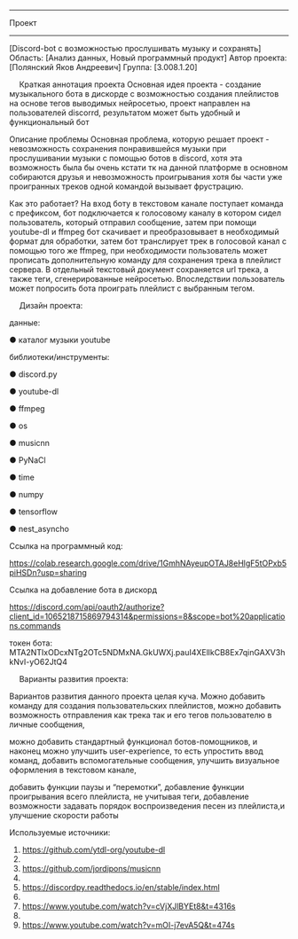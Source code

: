 ____________________________________________________________________________________
Проект
______________________________________________________________________________________

[Discord-bot с возможностью прослушивать музыку и сохранять]
Область: [Анализ данных, Новый программный продукт]
Автор проекта:
[Полянский Яков Андреевич]
Группа:
[3.008.1.20]


 
Краткая аннотация проекта 
Основная идея проекта - создание музыкального бота в дискорде с возможностью создания плейлистов на основе тегов выводимых нейросетью, проект направлен на пользователей discorrd, результатом может быть удобный и функциональный бот


Описание проблемы 
Основная проблема, которую решает проект - невозможность сохранения понравившейся музыки при прослушивании музыки с помощью ботов в discord, хотя эта возможность была бы очень кстати тк на данной платформе в основном собираются друзья и невозможность проигрывания хотя бы части уже проигранных треков одной командой вызывает фрустрацию.
 
Как это работает?
На вход боту в текстовом канале поступает команда с префиксом, бот подключается к голосовому каналу в котором сидел пользователь, который отправил сообщение, затем при помощи youtube-dl и ffmpeg бот скачивает и преобразовывает в необходимый формат для обработки, затем бот транслирует трек в голосовой канал с помощью того же ffmpeg, при необходимости пользователь может прописать дополнительную команду для сохранения трека в плейлист сервера. В отдельный текстовый документ сохраняется url трека, а также теги, сгенерированные нейросетью. Впоследствии пользователь может попросить бота проиграть плейлист с выбранным тегом.
 
 
Дизайн проекта:

данные: 

●	каталог музыки youtube

библиотеки/инструменты:

●	discord.py

●	youtube-dl

●	ffmpeg

●	os

●	musicnn

●	PyNaCl

●	time

●	numpy

●	tensorflow

●	nest_asyncho

Ссылка на программный код:

https://colab.research.google.com/drive/1GmhNAyeupOTAJ8eHlgF5tOPxb5piHSDn?usp=sharing

Ссылка на добавление бота в дискорд

https://discord.com/api/oauth2/authorize?client_id=1065218715869794314&permissions=8&scope=bot%20applications.commands

токен бота: MTA2NTIxODcxNTg2OTc5NDMxNA.GkUWXj.pauI4XEllkCB8Ex7qinGAXV3hkNvI-yO62JtQ4

 
Варианты развития проекта:

Вариантов развития данного проекта целая куча. Можно добавить команду для создания пользовательских плейлистов, можно добавить возможность отправления как трека так и его тегов пользователю в личные сообщения,

можно добавить стандартный функционал ботов-помощников, и наконец можно улучшить user-experience, то есть упростить ввод команд, добавить вспомогательные сообщения, улучшить визуальное оформления в текстовом канале,

добавить функции паузы и “перемотки”, добавление функции проигрывания всего плейлиста, не учитывая теги, добавление возможности задавать порядок воспроизведения песен из плейлиста,и улучшение скорости работы





Используемые источники:

1.	https://github.com/ytdl-org/youtube-dl
2.	
3.	https://github.com/jordipons/musicnn
4.	
5.	https://discordpy.readthedocs.io/en/stable/index.html
6.	
7.	https://www.youtube.com/watch?v=cVjXJlBYEt8&t=4316s
8.	
9.	https://www.youtube.com/watch?v=mOI-j7evA5Q&t=474s


